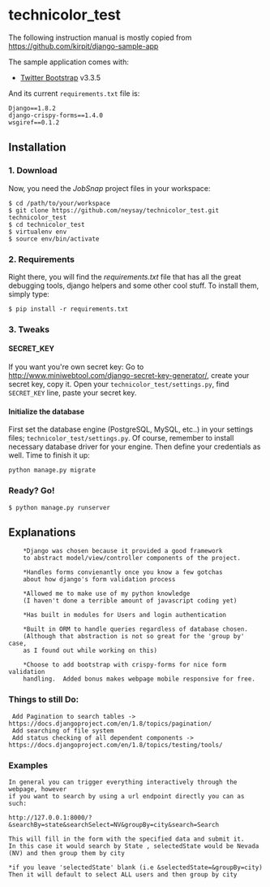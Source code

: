 # technicolor_test

The following instruction manual is mostly copied from 
https://github.com/kirpit/django-sample-app

The sample application comes with:
* [Twitter Bootstrap](http://getbootstrap.com/) v3.3.5

And its current `requirements.txt` file is:

```
Django==1.8.2
django-crispy-forms==1.4.0
wsgiref==0.1.2
```

## Installation

### 1. Download
Now, you need the *JobSnap* project files in your workspace:

    $ cd /path/to/your/workspace
    $ git clone https://github.com/neysay/technicolor_test.git technicolor_test
    $ cd technicolor_test
    $ virtualenv env
    $ source env/bin/activate

### 2. Requirements
Right there, you will find the *requirements.txt* file that has all the great debugging tools, django helpers and some other cool stuff. To install them, simply type:

`$ pip install -r requirements.txt`

### 3. Tweaks

#### SECRET_KEY
If you want you're own secret key:
Go to <http://www.miniwebtool.com/django-secret-key-generator/>, create your secret key, copy it. Open your `technicolor_test/settings.py`, find `SECRET_KEY` line, paste your secret key.


#### Initialize the database
First set the database engine (PostgreSQL, MySQL, etc..) in your settings files; `technicolor_test/settings.py`. Of course, remember to install necessary database driver for your engine. Then define your credentials as well. Time to finish it up:

`python manage.py migrate`

### Ready? Go!
```
$ python manage.py runserver
```


## Explanations
```
    *Django was chosen because it provided a good framework 
    to abstract model/view/controller components of the project. 

    *Handles forms convienantly once you know a few gotchas 
    about how django's form validation process

    *Allowed me to make use of my python knowledge 
    (I haven't done a terrible amount of javascript coding yet)

    *Has built in modules for Users and login authentication

    *Built in ORM to handle queries regardless of database chosen.  
    (Although that abstraction is not so great for the 'group by' case, 
    as I found out while working on this)
    
    *Choose to add bootstrap with crispy-forms for nice form validation
    handling.  Added bonus makes webpage mobile responsive for free.
```


### Things to still Do:
     Add Pagination to search tables -> https://docs.djangoproject.com/en/1.8/topics/pagination/
     Add searching of file system
     Add status checking of all dependent components -> https://docs.djangoproject.com/en/1.8/topics/testing/tools/


### Examples
```
In general you can trigger everything interactively through the webpage, however
if you want to search by using a url endpoint directly you can as such:

http://127.0.0.1:8000/?&searchBy=state&searchSelect=NV&groupBy=city&search=Search

This will fill in the form with the specified data and submit it.
In this case it would search by State , selectedState would be Nevada (NV) and then group them by city

*if you leave 'selectedState' blank (i.e &selectedState=&groupBy=city)  Then it will default to select ALL users and then group by city
```


